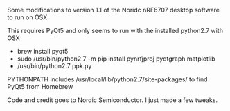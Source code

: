 Some modifications to version 1.1 of the Noridc nRF6707 desktop software to run on OSX

This requires PyQt5 and only seems to run with the installed python2.7 with OSX
- brew install pyqt5
- sudo /usr/bin/python2.7 -m pip install pynrfjproj pyqtgraph matplotlib
- /usr/bin/python2.7 ppk.py

PYTHONPATH includes /usr/local/lib/python2.7/site-packages/ to find PyQt5 from Homebrew

Code and credit goes to Nordic Semiconductor. I just made a few tweaks.
